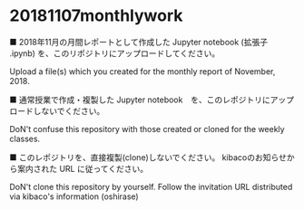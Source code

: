 # 20181107monthlywork

■ 2018年11月の月間レポートとして作成した Jupyter notebook (拡張子 .ipynb) を、このリポジトリにアップロードしてください。 

Upload a file(s) which you created for the monthly report of November, 2018.

■ 通常授業で作成・複製した Jupyter notebook　を、このレポジトリにアップロードしないでください。 

DoN't confuse this repository with those created or cloned for the weekly classes.

■ このレポジトリを、直接複製(clone)しないでください。 kibacoのお知らせから案内された URL に従ってください。

DoN't clone this repository by yourself. Follow the invitation URL distributed via kibaco's information (oshirase)
